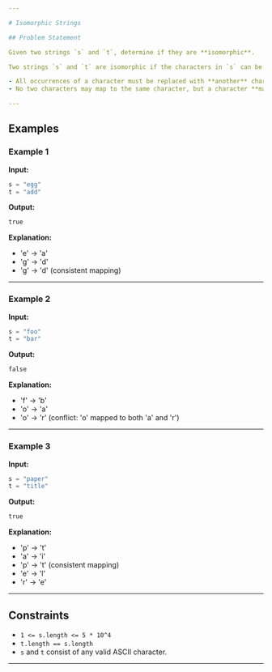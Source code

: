 ```yaml
---

# Isomorphic Strings

## Problem Statement

Given two strings `s` and `t`, determine if they are **isomorphic**.

Two strings `s` and `t` are isomorphic if the characters in `s` can be replaced to get `t`.

- All occurrences of a character must be replaced with **another** character while preserving the order.
- No two characters may map to the same character, but a character **may** map to itself.

---
```


## Examples

### Example 1

**Input:**
```python
s = "egg"
t = "add"
```
**Output:**
```python
true
```
**Explanation:**  
- 'e' → 'a'  
- 'g' → 'd'  
- 'g' → 'd' (consistent mapping)

---

### Example 2

**Input:**
```python
s = "foo"
t = "bar"
```
**Output:**
```python
false
```
**Explanation:**  
- 'f' → 'b'  
- 'o' → 'a'  
- 'o' → 'r' (conflict: 'o' mapped to both 'a' and 'r')

---

### Example 3

**Input:**
```python
s = "paper"
t = "title"
```
**Output:**
```python
true
```
**Explanation:**  
- 'p' → 't'  
- 'a' → 'i'  
- 'p' → 't' (consistent mapping)  
- 'e' → 'l'  
- 'r' → 'e'

---

## Constraints

- `1 <= s.length <= 5 * 10^4`
- `t.length == s.length`
- `s` and `t` consist of any valid ASCII character.

---
